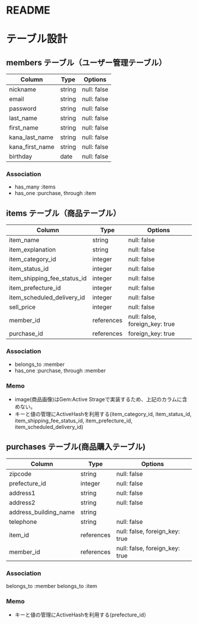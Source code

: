 # README

# テーブル設計

## members テーブル（ユーザー管理テーブル）

| Column          | Type   | Options     |
| --------------- | ------ | ----------- |
| nickname        | string | null: false |
| email           | string | null: false |
| password        | string | null: false |
| last_name       | string | null: false |
| first_name      | string | null: false |
| kana_last_name  | string | null: false |
| kana_first_name | string | null: false |
| birthday        | date   | null: false |

### Association

- has_many :items
- has_one :purchase, through :item

## items テーブル（商品テーブル）

| Column                      | Type        | Options                         |
| --------------------------- | ----------- | ------------------------------- |
| item_name                   | string      | null: false                     |
| item_explanation            | string      | null: false                     |
| item_category_id            | integer     | null: false                     |
| item_status_id              | integer     | null: false                     |
| item_shipping_fee_status_id | integer     | null: false                     |
| item_prefecture_id          | integer     | null: false                     |
| item_scheduled_delivery_id  | integer     | null: false                     |
| sell_price                  | integer     | null: false                     |
| member_id                   | references  | null: false, foreign_key: true  |
| purchase_id                 | references  | foreign_key: true               |

### Association

- belongs_to :member
- has_one    :purchase, through :member

### Memo

- image(商品画像)はGem:Active Strageで実装するため、上記のカラムに含めない。
- キーと値の管理にActiveHashを利用する(item_category_id, item_status_id, item_shipping_fee_status_id, item_prefecture_id, item_scheduled_delivery_id)

## purchases テーブル(商品購入テーブル)

| Column                   | Type        | Options                         |
| ------------------------ | ----------- | ------------------------------- |
| zipcode                  | string      | null: false                     |
| prefecture_id            | integer     | null: false                     |
| address1                 | string      | null: false                     |
| address2                 | string      | null: false                     |
| address_building_name    | string      |                                 |
| telephone                | string      | null: false                     |
| item_id                  | references  | null: false, foreign_key: true  |
| member_id                | references  | null: false, foreign_key: true  |

### Association
belongs_to :member
belongs_to :item

### Memo

- キーと値の管理にActiveHashを利用する(prefecture_id）
